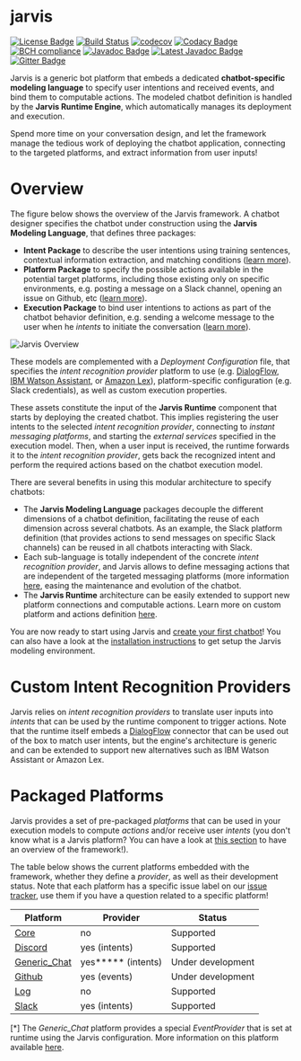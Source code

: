 jarvis
======
[![License Badge](https://img.shields.io/badge/license-EPL%202.0-brightgreen.svg)](https://opensource.org/licenses/EPL-2.0)
[![Build Status](https://travis-ci.com/jarvis-bot-platform/jarvis.svg?branch=master)](https://travis-ci.com/jarvis-bot-platform/jarvis)
[![codecov](https://codecov.io/gh/jarvis-bot-platform/jarvis/branch/master/graph/badge.svg)](https://codecov.io/gh/jarvis-bot-platform/jarvis)
[![Codacy Badge](https://api.codacy.com/project/badge/Grade/4cdbb07fc78f4b0f9c3a5b5c254a4c2b)](https://www.codacy.com/app/gdaniel/jarvis?utm_source=github.com&amp;utm_medium=referral&amp;utm_content=jarvis-bot-platform/jarvis&amp;utm_campaign=Badge_Grade)
[![BCH compliance](https://bettercodehub.com/edge/badge/jarvis-bot-platform/jarvis?branch=master)](https://bettercodehub.com/)
[![Javadoc Badge](https://img.shields.io/badge/javadoc-v1.0.0-brightgreen.svg)](https://jarvis-bot-platform.github.io/jarvis-docs/releases/v1.0.0/doc/)
[![Latest Javadoc Badge](https://img.shields.io/badge/javadoc-latest-brightgreen.svg)](https://jarvis-bot-platform.github.io/jarvis-docs/releases/snapshot/doc/)
[![Gitter Badge](https://img.shields.io/badge/chat-on%20gitter-404040.svg)](https://gitter.im/jarvis-development/Lobby)

Jarvis is a generic bot platform that embeds a dedicated **chatbot-specific modeling language** to specify user intentions and received events, and bind them to computable actions. The modeled chatbot definition is handled by the **Jarvis Runtime Engine**, which automatically manages its deployment and execution.

Spend more time on your conversation design, and let the framework manage the tedious work of deploying the chatbot application, connecting to the targeted platforms, and extract information from user inputs!

# Overview

The figure below shows the overview of the Jarvis framework. A chatbot designer specifies the chatbot under construction using the **Jarvis Modeling Language**, that defines three packages:

- **Intent Package** to describe the user intentions using training sentences, contextual information extraction, and matching conditions ([learn more]()).
- **Platform Package** to specify the possible actions available in the potential target platforms, including those existing only on specific environments, e.g. posting a message on a Slack channel, opening an issue on Github, etc ([learn more]()).
- **Execution Package** to bind user intentions to actions as part of the chatbot behavior definition, e.g. sending a welcome message to the user when he *intents* to initiate the conversation ([learn more]()).

![Jarvis Overview](https://raw.githubusercontent.com/wiki/SOM-Research/jarvis/img/overview.png)

These models are complemented with a *Deployment Configuration* file, that specifies the *intent recognition provider* platform to use (e.g. [DialogFlow](https://dialogflow.com/), [IBM Watson Assistant](https://www.ibm.com/watson/ai-assistant/), or [Amazon Lex](https://aws.amazon.com/lex/)), platform-specific configuration (e.g. Slack credentials), as well as custom execution properties.

These assets constitute the input of the **Jarvis Runtime** component that starts by deploying the created chatbot. This implies registering the user intents to the selected *intent recognition provider*, connecting to *instant messaging platforms*, and starting the *external services* specified in the execution model. Then, when a user input is received, the runtime forwards it to the *intent recognition provider*, gets back the recognized intent and perform the required actions based on the chatbot execution model.

There are several benefits in using this modular architecture to specify chatbots:

- The **Jarvis Modeling Language**  packages decouple the different dimensions of a chatbot definition, facilitating the reuse of each dimension across several chatbots. As an example, the Slack platform definition (that provides actions to send messages on specific Slack channels) can be reused in all chatbots interacting with Slack.
- Each sub-language is totally independent of the concrete *intent recognition provider*, and Jarvis allows to define messaging actions that are independent of the targeted messaging platforms (more information [here](Generic_ChatPlatform), easing the maintenance and evolution of the chatbot.
- The **Jarvis Runtime** architecture can be easily extended to support new platform connections and computable actions.  Learn more on custom platform and actions definition [here]().

You are now ready to start using Jarvis and [create your first chatbot](https://github.com/SOM-Research/jarvis/wiki/Getting-Started)! You can also have a look at the [installation instructions](https://github.com/SOM-Research/jarvis/wiki/Installation) to get setup the Jarvis modeling environment. 

# Custom Intent Recognition Providers

Jarvis relies on *intent recognition providers* to translate user inputs into *intents* that can be used by the runtime component to trigger actions. Note that the runtime itself embeds a [DialogFlow](https://github.com/SOM-Research/jarvis/wiki/DialogFlow) connector that can be used out of the box to match user intents, but the engine's architecture is generic and can be extended to support new alternatives such as IBM Watson Assistant or Amazon Lex.

# Packaged Platforms

Jarvis provides a set of pre-packaged *platforms* that can be used in your execution models to compute *actions* and/or receive user *intents* (you don't know what is a Jarvis platform? You can have a look at [this section](Platform) to have an overview of the framework!).

The table below shows the current platforms embedded with the framework, whether they define a *provider*, as well as their development status. Note that each platform has a specific issue label on our [issue tracker](https://github.com/jarvis-bot-platform/jarvis/issues), use them if you have a question related to a specific platform!

| Platform                                       | Provider           | Status            |
| ---------------------------------------------- | ------------------ | ----------------- |
| [Core](https://github.com/SOM-Research/jarvis/wiki/CorePlatform)                 | no                 | Supported         |
| [Discord](https://github.com/SOM-Research/jarvis/wiki/DiscordPlatform)           | yes (intents)      | Supported         |
| [Generic_Chat](https://github.com/SOM-Research/jarvis/wiki/Generic_ChatPlatform) | yes***** (intents) | Under development |
| [Github](https://github.com/SOM-Research/jarvis/wiki/GithubPlatform)             | yes (events)       | Under development |
| [Log](https://github.com/SOM-Research/jarvis/wiki/LogPlatform)                | no                 | Supported         |
| [Slack](https://github.com/SOM-Research/jarvis/wiki/SlackPlatform)               | yes (intents)      | Supported         |

[*] The *Generic_Chat* platform provides a special *EventProvider* that is set at runtime using the Jarvis configuration. More information on this platform available [here](https://github.com/SOM-Research/jarvis/wiki/Generic_ChatPlatform.md).
